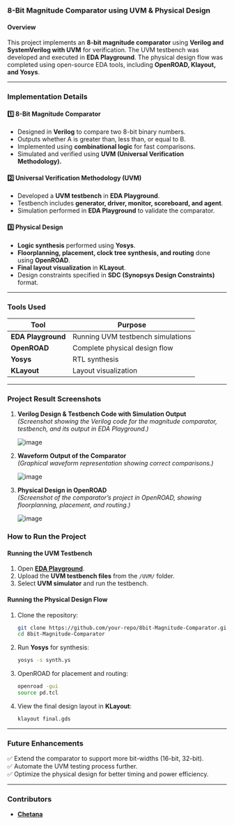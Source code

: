 ### **8-Bit Magnitude Comparator using UVM & Physical Design**  

#### **Overview**  
This project implements an **8-bit magnitude comparator** using **Verilog and SystemVerilog with UVM** for verification. The UVM testbench was developed and executed in **EDA Playground**. The physical design flow was completed using open-source EDA tools, including **OpenROAD, Klayout, and Yosys**.  

---

### **Implementation Details**  

#### **1️⃣ 8-Bit Magnitude Comparator**  
- Designed in **Verilog** to compare two 8-bit binary numbers.  
- Outputs whether A is greater than, less than, or equal to B.  
- Implemented using **combinational logic** for fast comparisons.  
- Simulated and verified using **UVM (Universal Verification Methodology).**  

#### **2️⃣ Universal Verification Methodology (UVM)**  
- Developed a **UVM testbench** in **EDA Playground**.  
- Testbench includes **generator, driver, monitor, scoreboard, and agent**.  
- Simulation performed in **EDA Playground** to validate the comparator.  

#### **3️⃣ Physical Design**  
- **Logic synthesis** performed using **Yosys**.  
- **Floorplanning, placement, clock tree synthesis, and routing** done using **OpenROAD**.  
- **Final layout visualization** in **KLayout**.  
- Design constraints specified in **SDC (Synopsys Design Constraints)** format.  

---

### **Tools Used**  
| Tool          | Purpose |  
|--------------|---------|  
| **EDA Playground**  | Running UVM testbench simulations |  
| **OpenROAD**       | Complete physical design flow |  
| **Yosys**         | RTL synthesis |  
| **KLayout**       | Layout visualization |  

---
### **Project Result Screenshots**  

1. **Verilog Design & Testbench Code with Simulation Output**  
   *(Screenshot showing the Verilog code for the magnitude comparator, testbench, and its output in EDA Playground.)*  
   
   ![image](https://github.com//assets/example1.png)  

2. **Waveform Output of the Comparator**  
   *(Graphical waveform representation showing correct comparisons.)*  
   
   ![image](https://github.com/user-attachments/assets/example2.png)  

3. **Physical Design in OpenROAD**  
   *(Screenshot of the comparator’s project in OpenROAD, showing floorplanning, placement, and routing.)*  
   
   ![image]([https://github.com/user-attachments/assets/example3.png](https://github.com/Chetana-Shivaraja/Magnitude_comparator_8bit/blob/main/reports/final_all.webp.png))  


### **How to Run the Project**  

#### **Running the UVM Testbench**  
1. Open **[EDA Playground](https://www.edaplayground.com/)**.  
2. Upload the **UVM testbench files** from the `/UVM/` folder.  
3. Select **UVM simulator** and run the testbench.  

#### **Running the Physical Design Flow**  
1. Clone the repository:  
   ```bash
   git clone https://github.com/your-repo/8bit-Magnitude-Comparator.git
   cd 8bit-Magnitude-Comparator
   ```  
2. Run **Yosys** for synthesis:  
   ```bash
   yosys -s synth.ys
   ```  
3. OpenROAD for placement and routing:  
   ```bash
   openroad -gui
   source pd.tcl
   ```  
4. View the final design layout in **KLayout**:  
   ```bash
   klayout final.gds
   ```  

---

### **Future Enhancements**  
✅ Extend the comparator to support more bit-widths (16-bit, 32-bit).  
✅ Automate the UVM testing process further.  
✅ Optimize the physical design for better timing and power efficiency.  

---

### **Contributors**  
- **[Chetana](https://github.com/Chetana-Shivaraja)**

